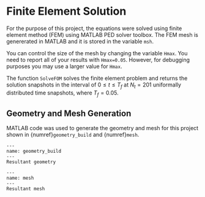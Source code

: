 # Finite Element Solution

For the purpose of this project, the equations were solved using finite element method (FEM) using MATLAB PED solver toolbox. The FEM mesh is genererated in MATLAB and it is stored in the variable `msh`. 

You can control the size of the mesh by changing the variable `Hmax`. You need to report all of your results with `Hmax=0.05`. However, for debugging purposes you may use a larger value for `Hmax`. 

The function `SolveFOM` solves the finite element problem and returns the solution snapshots in the interval of $0 \leq t \leq T_{f}$ at $N_{t} = 201$ uniformally distributed time snapshots, where $T_{f} = 0.05$.

## Geometry and Mesh Generation

MATLAB code was used to generate the geometry and mesh for this project shown in {numref}`geometry_build` and {numref}`mesh`.

```{figure} img/geometry_build.png
---
name: geometry_build
---
Resultant geometry
```

```{figure} img/mesh.png
---
name: mesh
---
Resultant mesh
```